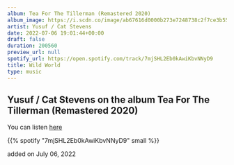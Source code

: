 ```yaml
---
album: Tea For The Tillerman (Remastered 2020)
album_image: https://i.scdn.co/image/ab67616d0000b273e7248738c2f7ce3b5584b15d
artist: Yusuf / Cat Stevens
date: 2022-07-06 19:01:44+00:00
draft: false
duration: 200560
preview_url: null
spotify_url: https://open.spotify.com/track/7mjSHL2Eb0kAwiKbvNNyD9
title: Wild World
type: music
---
```



## Yusuf / Cat Stevens on the album Tea For The Tillerman (Remastered 2020)

You can listen [here](https://open.spotify.com/track/7mjSHL2Eb0kAwiKbvNNyD9)

{{% spotify "7mjSHL2Eb0kAwiKbvNNyD9" small %}}

added on July 06, 2022